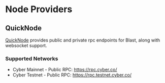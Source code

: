 # Node Providers

## QuickNode
[QuickNode](https://www.quicknode.com/) provides public and private rpc endpoints for Blast, along with websocket support.

### Supported Networks
- Cyber Mainnet - Public RPC: https://rpc.cyber.co/
- Cyber Testnet - Public RPC: https://rpc.testnet.cyber.co/